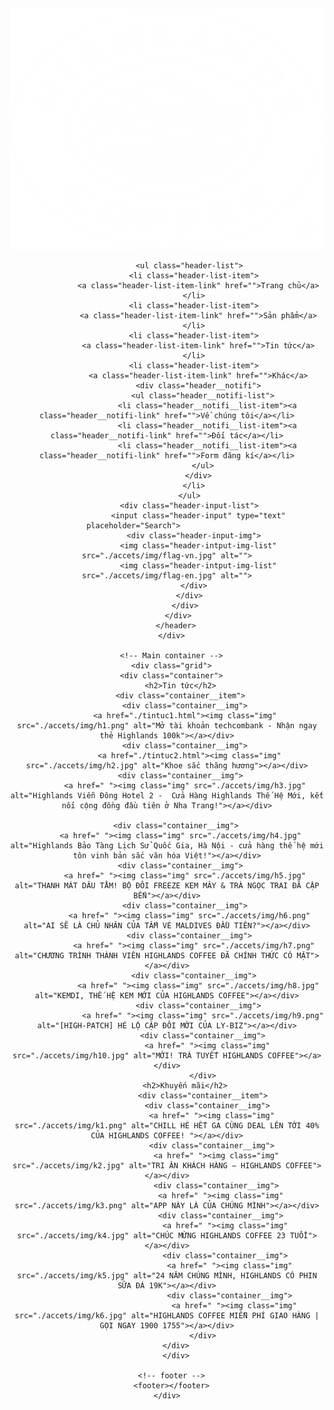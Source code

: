 <!DOCTYPE html>
<html lang="vn">
  <head>
    <meta charset="UTF-8" />
    <meta name="viewport" content="width=device-width, initial-scale=1.0" />
    <title>Tin tức | Highlans Cofee</title>
    <link
      rel="stylesheet"
      href="https://cdnjs.cloudflare.com/ajax/libs/normalize/8.0.1/normalize.min.css"
    />
    <link rel="stylesheet" href="./accets/css/main.css" />
    <link rel="preconnect" href="https://fonts.googleapis.com" />
    <link rel="preconnect" href="https://fonts.gstatic.com" crossorigin />
    <link
      href="https://fonts.googleapis.com/css2?family=Open+Sans:wght@300..800&family=Poppins&family=Roboto:ital,wght@0,100;0,300;0,400;0,500;0,700;0,900;1,100;1,300;1,400;1,500;1,700;1,900&family=Sen:wght@400..800&display=swap"
      rel="stylesheet"
    />
    <link
      rel="stylesheet"
      href="./accets/fonts/fontawesome-free-6.7.0-web/css/all.min.css"
    />
  </head>
  <body>
     <div class="main">
        <header class="header">
         <div class="grid">
            <div class="header-nav">
              <img
                class="logo"
                src="./accets/img/White_logo800.png"
                alt="Logo Highlands"
              />

              <ul class="header-list">
                <li class="header-list-item">
                  <a class="header-list-item-link" href="">Trang chủ</a>
                </li>
                <li class="header-list-item">
                  <a class="header-list-item-link" href="">Sản phẩm</a>
                </li>
                <li class="header-list-item">
                  <a class="header-list-item-link" href="">Tin tức</a>
                </li>
                <li class="header-list-item">
                  <a class="header-list-item-link" href="">Khác</a>
                  <div class="header__notifi">
                    <ul class="header__notifi-list">
                      <li class="header__notifi__list-item"><a class="header__notifi-link" href="">Về chúng tôi</a></li>
                      <li class="header__notifi__list-item"><a class="header__notifi-link" href="">Đối tác</a></li>
                      <li class="header__notifi__list-item"><a class="header__notifi-link" href="">Form đăng kí</a></li>
                    </ul>
                  </div>
                </li>
              </ul>
              <div class="header-input-list">
                  <input class="header-input" type="text" placeholder="Search">               
                <div class="header-input-img">
                  <img class="header-intput-img-list" src="./accets/img/flag-vn.jpg" alt="">
                  <img class="header-intput-img-list" src="./accets/img/flag-en.jpg" alt="">
                </div>
              </div>
            </div>
         </div>
        </header>
      </div>

      <!-- Main container -->
      <div class="grid">
      <div class="container">
          <h2>Tin tức</h2>
          <div class="container__item">
            <div class="container__img">
            <a href="./tintuc1.html"><img class="img" src="./accets/img/h1.png" alt="Mở tài khoản techcombank - Nhận ngay thẻ Highlands 100k"></a></div>
            <div class="container__img">
              <a href="./tintuc2.html"><img class="img" src="./accets/img/h2.jpg" alt="Khoe sắc thăng hương"></a></div>
          <div class="container__img">
            <a href=" "><img class="img" src="./accets/img/h3.jpg" alt="Highlands Viễn Đông Hotel 2 -  Cửa Hàng Highlands Thế Hệ Mới, kết nối cộng đồng đầu tiên ở Nha Trang!"></a></div>
        
        <div class="container__img">
          <a href=" "><img class="img" src="./accets/img/h4.jpg" alt="Highlands Bảo Tàng Lịch Sử Quốc Gia, Hà Nội - cửa hàng thế hệ mới tôn vinh bản sắc văn hóa Việt!"></a></div>
          <div class="container__img">
            <a href=" "><img class="img" src="./accets/img/h5.jpg" alt="THANH MÁT DÂU TẰM! BỘ ĐÔI FREEZE KEM MÂY & TRÀ NGỌC TRAI ĐÃ CẬP BẾN"></a></div>
            <div class="container__img">
              <a href=" "><img class="img" src="./accets/img/h6.png" alt="AI SẼ LÀ CHỦ NHÂN CỦA TẤM VÉ MALDIVES ĐẦU TIÊN?"></a></div>
              <div class="container__img">
                <a href=" "><img class="img" src="./accets/img/h7.png" alt="CHƯƠNG TRÌNH THÀNH VIÊN HIGHLANDS COFFEE ĐÃ CHÍNH THỨC CÓ MẶT"></a></div>
                <div class="container__img">
                  <a href=" "><img class="img" src="./accets/img/h8.jpg" alt="KEMDI, THẾ HỆ KEM MỚI CỦA HIGHLANDS COFFEE"></a></div>
                  <div class="container__img">
                    <a href=" "><img class="img" src="./accets/img/h9.png" alt="[HIGH-PATCH] HÉ LỘ CẶP ĐÔI MỚI CỦA LY-BIZ"></a></div>
                    <div class="container__img">
                      <a href=" "><img class="img" src="./accets/img/h10.jpg" alt="MỚI! TRÀ TUYẾT HIGHLANDS COFFEE"></a></div>
                    </div>
            <h2>Khuyến mãi</h2>
                    <div class="container__item">
                      <div class="container__img">
                        <a href=" "><img class="img" src="./accets/img/k1.png" alt="CHILL HÈ HẾT GA CÙNG DEAL LÊN TỚI 40% CỦA HIGHLANDS COFFEE! "></a></div>
                        <div class="container__img">
                          <a href=" "><img class="img" src="./accets/img/k2.jpg" alt="TRI ÂN KHÁCH HÀNG – HIGHLANDS COFFEE"></a></div>
                          <div class="container__img">
                            <a href=" "><img class="img" src="./accets/img/k3.png" alt="APP NÀY LÀ CỦA CHÚNG MÌNH"></a></div>
                            <div class="container__img">
                              <a href=" "><img class="img" src="./accets/img/k4.jpg" alt="CHÚC MỪNG HIGHLANDS COFFEE 23 TUỔI"></a></div>
                              <div class="container__img">
                                <a href=" "><img class="img" src="./accets/img/k5.jpg" alt="24 NĂM CHÚNG MÌNH, HIGHLANDS CÓ PHIN SỮA ĐÁ 19K"></a></div>
                                <div class="container__img">
                                  <a href=" "><img class="img" src="./accets/img/k6.jpg" alt="HIGHLANDS COFFEE MIỄN PHÍ GIAO HÀNG | GỌI NGAY 1900 1755"></a></div>
                    </div>
          </div>  
        </div>

      <!-- footer -->
      <footer></footer>
    </div>
  </body>
</html>
